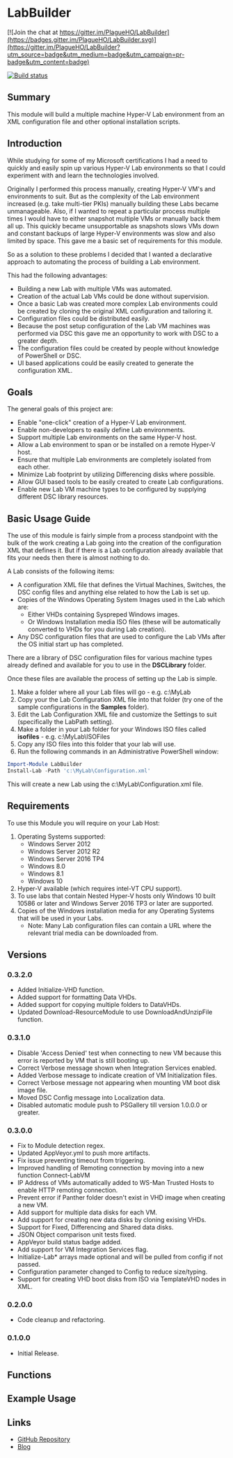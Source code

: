LabBuilder
==========

[![Join the chat at https://gitter.im/PlagueHO/LabBuilder](https://badges.gitter.im/PlagueHO/LabBuilder.svg)](https://gitter.im/PlagueHO/LabBuilder?utm_source=badge&utm_medium=badge&utm_campaign=pr-badge&utm_content=badge)

[![Build status](https://ci.appveyor.com/api/projects/status/rcg7xmm97qhg2bjr/branch/master?svg=true)](https://ci.appveyor.com/project/PlagueHO/labbuilder/branch/master)


Summary
-------
This module will build a multiple machine Hyper-V Lab environment from an XML configuration file and other optional installation scripts.

Introduction
------------
While studying for some of my Microsoft certifications I had a need to quickly and easily spin up various Hyper-V Lab environments so that I could experiment with and learn the technologies involved.

Originally I performed this process manually, creating Hyper-V VM's and environments to suit. But as the complexity of the Lab environment increased (e.g. take multi-tier PKIs) manually building these Labs became unmanageable. Also, if I wanted to repeat a particular process multiple times I would have to either snapshot multiple VMs or manually back them all up. This quickly became unsupportable as snapshots slows VMs down and constant backups of large Hyper-V environments was slow and also limited by space. This gave me a basic set of requirements for this module.

So as a solution to these problems I decided that I wanted a declarative approach to automating the process of building a Lab environment.

This had the following advantages:
+ Building a new Lab with multiple VMs was automated.
+ Creation of the actual Lab VMs could be done without supervision.
+ Once a basic Lab was created more complex Lab environments could be created by cloning the original XML configuration and tailoring it.
+ Configuration files could be distributed easily.
+ Because the post setup configuration of the Lab VM machines was performed via DSC this gave me an opportunity to work with DSC to a greater depth.
+ The configuration files could be created by people without knowledge of PowerShell or DSC.
+ UI based applications could be easily created to generate the configuration XML.


Goals
-----
The general goals of this project are:
+ Enable "one-click" creation of a Hyper-V Lab environment.
+ Enable non-developers to easily define Lab environments.
+ Support multiple Lab environments on the same Hyper-V host.
+ Allow a Lab environment to span or be installed on a remote Hyper-V host.
+ Ensure that multiple Lab environments are completely isolated from each other.
+ Minimize Lab footprint by utilizing Differencing disks where possible.
+ Allow GUI based tools to be easily created to create Lab configurations.
+ Enable new Lab VM machine types to be configured by supplying different DSC library resources.

Basic Usage Guide
-----------------
The use of this module is fairly simple from a process standpoint with the bulk of the work creating a Lab going into the creation of the configuration XML that defines it. But if there is a Lab configuration already available that fits your needs then there is almost nothing to do.

A Lab consists of the following items:
- A configuration XML file that defines the Virtual Machines, Switches, the DSC config files and anything else related to how the Lab is set up.
- Copies of the Windows Operating System Images used in the Lab which are: 
   - Either VHDs containing Syspreped Windows images.
   - Or Windows Installation media ISO files (these will be automatically converted to VHDs for you during Lab creation).
- Any DSC configuration files that are used to configure the Lab VMs after the OS initial start up has completed.

There are a library of DSC configuration files for various machine types already defined and available for you to use in the **DSCLibrary** folder.

Once these files are available the process of setting up the Lab is simple.
 1. Make a folder where all your Lab files will go - e.g. c:\MyLab
 2. Copy your the Lab Configuration XML file into that folder (try one of the sample configurations in the **Samples** folder).
 3. Edit the Lab Configuration XML file and customize the Settings to suit (specifically the LabPath setting). 
 4. Make a folder in your Lab folder for your Windows ISO files called **isofiles** - e.g. c:\MyLab\ISOFiles
 5. Copy any ISO files into this folder that your lab will use.
 6. Run the following commands in an Administrative PowerShell window:
```powershell
Import-Module LabBuilder
Install-Lab -Path 'c:\MyLab\Configuration.xml'
```

This will create a new Lab using the c:\MyLab\Configuration.xml file.

Requirements
------------
To use this Module you will require on your Lab Host:
 1. Operating Systems supported:
    - Windows Server 2012
    - Windows Server 2012 R2
    - Windows Server 2016 TP4
    - Windows 8.0
    - Windows 8.1
    - Windows 10
 2. Hyper-V available (which requires intel-VT CPU support).
 3. To use labs that contain Nested Hyper-V hosts only Windows 10 built 10586 or later and Windows Server 2016 TP3 or later are supported.
 4. Copies of the Windows installation media for any Operating Systems that will be used in your Labs.
    * Note: Many Lab configuration files can contain a URL where the relevant trial media can be downloaded from.
  
Versions
--------
### 0.3.2.0
* Added Initialize-VHD function.
* Added support for formatting Data VHDs.
* Added support for copying multiple folders to DataVHDs.
* Updated Download-ResourceModule to use DownloadAndUnzipFile function.

### 0.3.1.0
* Disable 'Access Denied' test when connecting to new VM because this error is reported by VM that is still booting up.
* Correct Verbose message shown when Integration Services enabled.
* Added Verbose message to indicate creation of VM Initialization files.
* Correct Verbose message not appearing when mounting VM boot disk image file.
* Moved DSC Config message into Localization data.
* Disabled automatic module push to PSGallery till version 1.0.0.0 or greater.

### 0.3.0.0
* Fix to Module detection regex.
* Updated AppVeyor.yml to push more artifacts.
* Fix issue preventing timeout from triggering.
* Improved handling of Remoting connection by moving into a new function Connect-LabVM
* IP Address of VMs automatically added to WS-Man Trusted Hosts to enable HTTP remoting connection.
* Prevent error if Panther folder doesn't exist in VHD image when creating a new VM.
* Add support for multiple data disks for each VM.
* Add support for creating new data disks by cloning exising VHDs.
* Support for Fixed, Differencing and Shared data disks.
* JSON Object comparison unit tests fixed.
* AppVeyor build status badge added.
* Add support for VM Integration Services flag.
* Initialize-Lab* arrays made optional and will be pulled from config if not passed.
* Configuration parameter changed to Config to reduce size/typing.
* Support for creating VHD boot disks from ISO via TemplateVHD nodes in XML.

### 0.2.0.0
* Code cleanup and refactoring.

### 0.1.0.0
* Initial Release.

Functions
---------

Example Usage
-------------

Links
-----
- [GitHub Repository](https://github.com/PlagueHO/LabBuilder/)
- [Blog](https://dscottraynsford.wordpress.com/)
